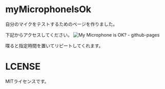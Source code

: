 # myMicrophoneIsOk
自分のマイクをテストするためのページを作りました。

下記からアクセスしてください。
![My Microphone is OK? - github-pages](https://s2kw.github.io/myMicrophoneIsOk/)

喋ると指定時間を置いてリピートしてくれます。


# LCENSE 
MITライセンスです。


